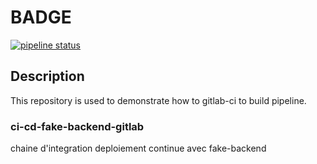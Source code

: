 # BADGE

[![pipeline status](http://ec2-3-236-69-94.compute-1.amazonaws.com/root/fake-backend/badges/master/pipeline.svg)](http://ec2-3-236-69-94.compute-1.amazonaws.com/root/fake-backend/commits/master)

## Description

This repository is used to demonstrate how to gitlab-ci to build pipeline.

### ci-cd-fake-backend-gitlab

chaine d'integration deploiement continue avec fake-backend
